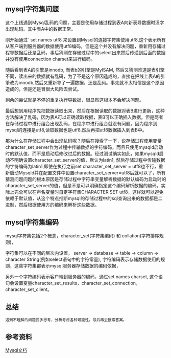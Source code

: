 ## mysql字符集问题

这个上线遇到Mysql乱码的问题，主要是使用存储过程到表A向新表导数据时汉字出现乱码。其中表A中的数据正常。

刚开始通过` set names utf8 来设置到Mysql的连接字符集使用utf8,这个表示所有从客户端到服务器的数据使用utf8编码，但是这个并没有解决问题，重新用存储过程导数据后还是乱码，事后猜测在存储过程中的select出来然后传递到后面的数据并没有使用connection charset来进行编码。

随后看到表A的引擎是innodb, 而表b的引擎是MyISAM, 然后又猜测难道是表引擎不同，读出来的数据就有乱码，为了不是这个原因造成的，直接在把线上表A的引擎改为innodb,然后又重新导了一遍数据，还是乱码。事先就不太相信是这个原因造成的，但是还是冒很大风险去尝试。

剩余的尝试就是不停的重复执行导数据，很显然这根本不会解决问题。

最后想到用程序先把数据读取出来，然后在根据读取的数据对表B进行更新，这种方法解决了乱码，因为表A可以正确读取数据，表B可以正确插入数据，但是两者在存储过程中进行组合出现乱码，在程序中进行组合就没有问题。因为程序到mysql的连接是utf8,读取数据也是utf8,然后再把utf8数据插入到表B中。

那为什么在存储过程中会出现乱码呢？随后在搜索了一下，说存储过程使用变量character_set_server作为过程中传输数据的字符编码，而且只使用mysqld启动时的默认值，而不是启动后修改过后的数据。经过测试确实如此，如果mysqld启动不明确设置character_set_server的值，默认为latin1, 然后存储过程中传输数据的字符编码为latin1,即使在执行之前set character_set_server = utf8也不行，重新启动Mysqld并在配置文件中设置character_set_server=utf8后就可以了，所有猜测问题问题的根本原因是存储过程中字符串变量解析数据的默认编码为启动时的character_set_server的值，但是不是可以明确指定这个编码解析数据的编码，实际上完全可以在声名变量时自定字符集CHARACTER SET utf8，这样就可以避免依赖于默认值，从这个特点推断mysql的存储过程中的sql查询出来的数据都是二进制，然后根据使用方的编码来解析这些数据。

## mysql字符集编码

  mysql字符集包括2个概念，character_set(字符集编码) 和 collation(字符排序规则)， 

  字符集可以在不同的层次内设置， server -> database -> table -> column -> character String(例如select语句中的字符常量), 字符编码表示存储数据使用的规则，这些字符集都表示mysql服务器存储数据的编码依据，

  另外一个字符编码表示客户端到服务器的编码，通过set names charset, 这个语句会设置变量character_set_results，character_set_connection，character_set_client。

## 总结

    遇到不理解的问题要多思考，分析考虑各种可能性，最后再去搜索答案。

## 参考资料

  [Mysql文档](http://dev.mysql.com/doc/refman/5.0/en/globalization.html)